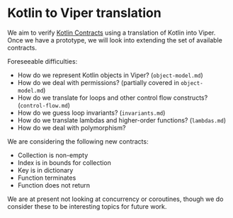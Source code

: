# Kotlin to Viper translation

We aim to verify [Kotlin Contracts][0] using a translation of Kotlin into Viper.
Once we have a prototype, we will look into extending the set of available contracts.

Foreseeable difficulties:
- How do we represent Kotlin objects in Viper? (`object-model.md`)
- How do we deal with permissions? (partially covered in `object-model.md`)
- How do we translate for loops and other control flow constructs? (`control-flow.md`)
- How do we guess loop invariants? (`invariants.md`)
- How do we translate lambdas and higher-order functions? (`lambdas.md`)
- How do we deal with polymorphism?

We are considering the following new contracts:
- Collection is non-empty
- Index is in bounds for collection
- Key is in dictionary
- Function terminates
- Function does not return

We are at present not looking at concurrency or coroutines, though we do consider
these to be interesting topics for future work.

[0]: https://github.com/Kotlin/KEEP/blob/3490e847fe51aa6deb869654029a5a514638700e/proposals/kotlin-contracts.md